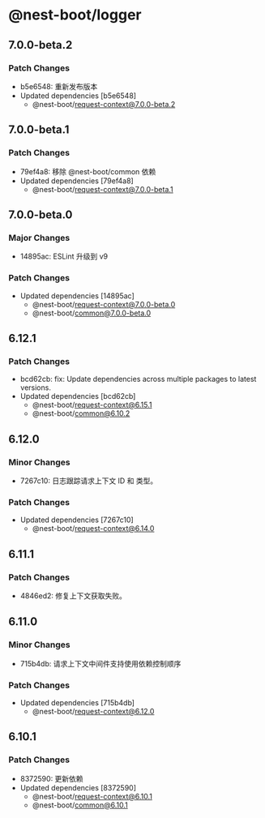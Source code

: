 # @nest-boot/logger

## 7.0.0-beta.2

### Patch Changes

- b5e6548: 重新发布版本
- Updated dependencies [b5e6548]
  - @nest-boot/request-context@7.0.0-beta.2

## 7.0.0-beta.1

### Patch Changes

- 79ef4a8: 移除 @nest-boot/common 依赖
- Updated dependencies [79ef4a8]
  - @nest-boot/request-context@7.0.0-beta.1

## 7.0.0-beta.0

### Major Changes

- 14895ac: ESLint 升级到 v9

### Patch Changes

- Updated dependencies [14895ac]
  - @nest-boot/request-context@7.0.0-beta.0
  - @nest-boot/common@7.0.0-beta.0

## 6.12.1

### Patch Changes

- bcd62cb: fix: Update dependencies across multiple packages to latest versions.
- Updated dependencies [bcd62cb]
  - @nest-boot/request-context@6.15.1
  - @nest-boot/common@6.10.2

## 6.12.0

### Minor Changes

- 7267c10: 日志跟踪请求上下文 ID 和 类型。

### Patch Changes

- Updated dependencies [7267c10]
  - @nest-boot/request-context@6.14.0

## 6.11.1

### Patch Changes

- 4846ed2: 修复上下文获取失败。

## 6.11.0

### Minor Changes

- 715b4db: 请求上下文中间件支持使用依赖控制顺序

### Patch Changes

- Updated dependencies [715b4db]
  - @nest-boot/request-context@6.12.0

## 6.10.1

### Patch Changes

- 8372590: 更新依赖
- Updated dependencies [8372590]
  - @nest-boot/request-context@6.10.1
  - @nest-boot/common@6.10.1
